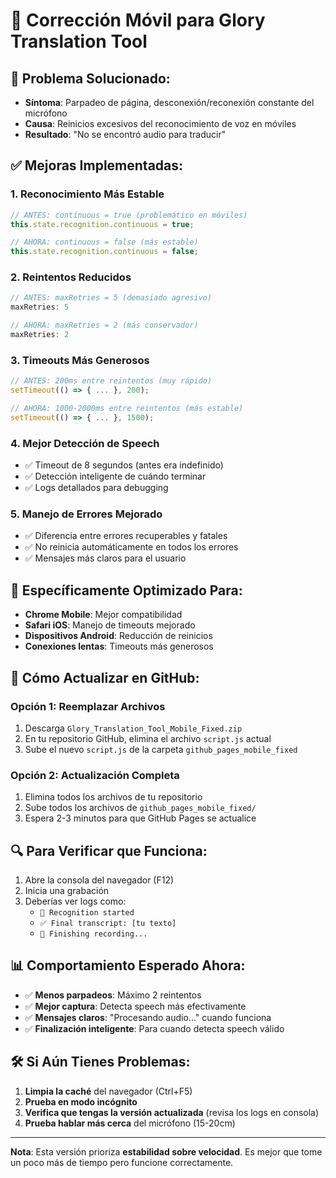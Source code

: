 # 🔧 **Corrección Móvil para Glory Translation Tool**

## 🎯 **Problema Solucionado:**
- **Síntoma**: Parpadeo de página, desconexión/reconexión constante del micrófono
- **Causa**: Reinicios excesivos del reconocimiento de voz en móviles
- **Resultado**: "No se encontró audio para traducir"

## ✅ **Mejoras Implementadas:**

### **1. Reconocimiento Más Estable**
```javascript
// ANTES: continuous = true (problemático en móviles)
this.state.recognition.continuous = true;

// AHORA: continuous = false (más estable)
this.state.recognition.continuous = false;
```

### **2. Reintentos Reducidos**
```javascript
// ANTES: maxRetries = 5 (demasiado agresivo)
maxRetries: 5

// AHORA: maxRetries = 2 (más conservador)
maxRetries: 2
```

### **3. Timeouts Más Generosos**
```javascript
// ANTES: 200ms entre reintentos (muy rápido)
setTimeout(() => { ... }, 200);

// AHORA: 1000-2000ms entre reintentos (más estable)
setTimeout(() => { ... }, 1500);
```

### **4. Mejor Detección de Speech**
- ✅ Timeout de 8 segundos (antes era indefinido)
- ✅ Detección inteligente de cuándo terminar
- ✅ Logs detallados para debugging

### **5. Manejo de Errores Mejorado**
- ✅ Diferencia entre errores recuperables y fatales
- ✅ No reinicia automáticamente en todos los errores
- ✅ Mensajes más claros para el usuario

## 📱 **Específicamente Optimizado Para:**
- **Chrome Mobile**: Mejor compatibilidad
- **Safari iOS**: Manejo de timeouts mejorado
- **Dispositivos Android**: Reducción de reinicios
- **Conexiones lentas**: Timeouts más generosos

## 🚀 **Cómo Actualizar en GitHub:**

### **Opción 1: Reemplazar Archivos**
1. Descarga `Glory_Translation_Tool_Mobile_Fixed.zip`
2. En tu repositorio GitHub, elimina el archivo `script.js` actual
3. Sube el nuevo `script.js` de la carpeta `github_pages_mobile_fixed`

### **Opción 2: Actualización Completa**
1. Elimina todos los archivos de tu repositorio
2. Sube todos los archivos de `github_pages_mobile_fixed/`
3. Espera 2-3 minutos para que GitHub Pages se actualice

## 🔍 **Para Verificar que Funciona:**
1. Abre la consola del navegador (F12)
2. Inicia una grabación
3. Deberías ver logs como:
   - `🎤 Recognition started`
   - `✅ Final transcript: [tu texto]`
   - `🏁 Finishing recording...`

## 📊 **Comportamiento Esperado Ahora:**
- ✅ **Menos parpadeos**: Máximo 2 reintentos
- ✅ **Mejor captura**: Detecta speech más efectivamente
- ✅ **Mensajes claros**: "Procesando audio..." cuando funciona
- ✅ **Finalización inteligente**: Para cuando detecta speech válido

## 🛠️ **Si Aún Tienes Problemas:**
1. **Limpia la caché** del navegador (Ctrl+F5)
2. **Prueba en modo incógnito**
3. **Verifica que tengas la versión actualizada** (revisa los logs en consola)
4. **Prueba hablar más cerca** del micrófono (15-20cm)

---
**Nota**: Esta versión prioriza **estabilidad sobre velocidad**. Es mejor que tome un poco más de tiempo pero funcione correctamente.